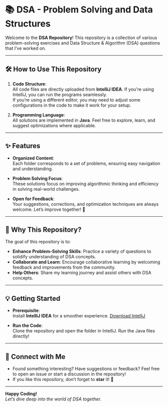 # 📚 DSA - Problem Solving and Data Structures

Welcome to the **DSA Repository**! This repository is a collection of various problem-solving exercises and Data Structure & Algorithm (DSA) questions that I’ve worked on.

---

## 🛠️ How to Use This Repository

1. **Code Structure**:  
   All code files are directly uploaded from **IntelliJ IDEA**. If you're using IntelliJ, you can run the programs seamlessly.  
   If you’re using a different editor, you may need to adjust some configurations in the code to make it work for your setup.

2. **Programming Language**:  
   All solutions are implemented in **Java**. Feel free to explore, learn, and suggest optimizations where applicable.

---

## ✨ Features

- **Organized Content**:  
  Each folder corresponds to a set of problems, ensuring easy navigation and understanding.
  
- **Problem Solving Focus**:  
  These solutions focus on improving algorithmic thinking and efficiency in solving real-world challenges.

- **Open for Feedback**:  
  Your suggestions, corrections, and optimization techniques are always welcome. Let’s improve together! 🚀

---

## 🧐 Why This Repository?

The goal of this repository is to:

- **Enhance Problem-Solving Skills**: Practice a variety of questions to solidify understanding of DSA concepts.  
- **Collaborate and Learn**: Encourage collaborative learning by welcoming feedback and improvements from the community.  
- **Help Others**: Share my learning journey and assist others with DSA concepts.

---

## 💡 Getting Started

- **Prerequisite**:  
  Install **IntelliJ IDEA** for a smoother experience. [Download IntelliJ](https://www.jetbrains.com/idea/)  

- **Run the Code**:  
  Clone the repository and open the folder in IntelliJ. Run the Java files directly!

---

## 🔗 Connect with Me

- Found something interesting? Have suggestions or feedback? Feel free to open an issue or start a discussion in the repository!  
- If you like this repository, don’t forget to **star** it! 🌟

---

**Happy Coding!**  
*Let’s dive deep into the world of DSA together.*
